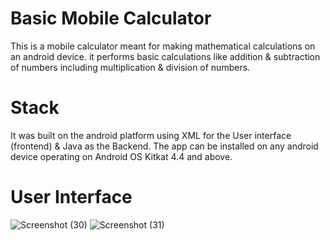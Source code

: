 # Basic Mobile Calculator
This is a mobile calculator meant for making mathematical calculations on an android device. it performs basic calculations like addition & subtraction of numbers including multiplication & division of numbers.

# Stack
It was built on the android platform using XML for the User interface (frontend) & Java as the Backend.
The app can be installed on any android device operating on Android OS Kitkat 4.4 and above. 


# User Interface
![Screenshot (30)](https://user-images.githubusercontent.com/107740351/211423503-27310ed7-bcb2-4984-82d4-27a5db2631f2.png)
![Screenshot (31)](https://user-images.githubusercontent.com/107740351/211423523-502d456d-436c-44aa-ba6e-1e8389f51871.png)
